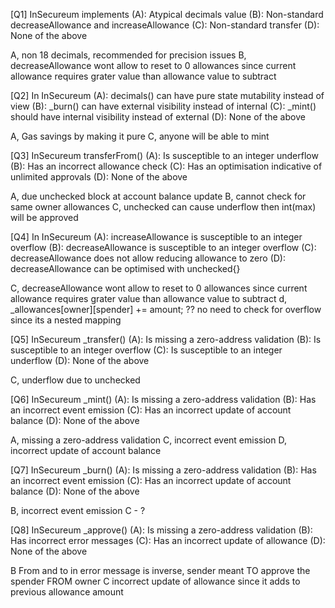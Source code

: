 [Q1] InSecureum implements
(A): Atypical decimals value
(B): Non-standard decreaseAllowance and increaseAllowance
(C): Non-standard transfer
(D): None of the above

A, non 18 decimals, recommended for precision issues
B, decreaseAllowance wont allow to reset to 0 allowances since current allowance requires grater value than allowance value to subtract


[Q2] In InSecureum
(A): decimals() can have pure state mutability instead of view
(B): _burn() can have external visibility instead of internal
(C): _mint() should have internal visibility instead of external
(D): None of the above

A, Gas savings by making it pure
C, anyone will be able to mint

[Q3] InSecureum transferFrom()
(A): Is susceptible to an integer underflow
(B): Has an incorrect allowance check
(C): Has an optimisation indicative of unlimited approvals
(D): None of the above

A, due unchecked block at account balance update
B, cannot check for same owner allowances
C, unchecked can cause underflow then int(max) will be approved

[Q4] In InSecureum
(A): increaseAllowance is susceptible to an integer overflow
(B): decreaseAllowance is susceptible to an integer overflow
(C): decreaseAllowance does not allow reducing allowance to zero
(D): decreaseAllowance can be optimised with unchecked{}

C, decreaseAllowance wont allow to reset to 0 allowances since current allowance requires grater value than allowance value to subtract
d, _allowances[owner][spender] += amount; ??
 no need to check for overflow since its a nested mapping

[Q5] InSecureum _transfer()
(A): Is missing a zero-address validation
(B): Is susceptible to an integer overflow
(C): Is susceptible to an integer underflow
(D): None of the above

C, underflow due to unchecked

[Q6] InSecureum _mint()
(A): Is missing a zero-address validation
(B): Has an incorrect event emission
(C): Has an incorrect update of account balance
(D): None of the above

A, missing a zero-address validation
C, incorrect event emission
D, incorrect update of account balance

[Q7] InSecureum _burn()
(A): Is missing a zero-address validation
(B): Has an incorrect event emission
(C): Has an incorrect update of account balance
(D): None of the above

B, incorrect event emission
C - ?

[Q8] InSecureum _approve()
(A): Is missing a zero-address validation
(B): Has incorrect error messages
(C): Has an incorrect update of allowance
(D): None of the above

B From and to in error message is inverse, sender
    meant TO approve the spender FROM owner
C incorrect update of allowance since it adds to previous allowance amount